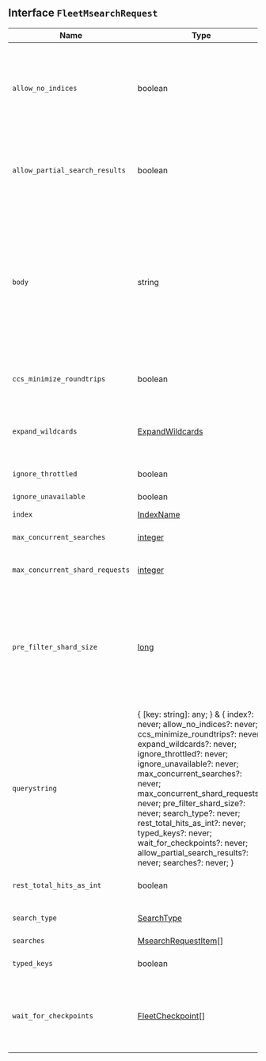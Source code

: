 ## Interface `FleetMsearchRequest`

| Name | Type | Description |
| - | - | - |
| `allow_no_indices` | boolean | If false, the request returns an error if any wildcard expression, index alias, or _all value targets only missing or closed indices. This behavior applies even if the request targets other open indices. For example, a request targeting foo*,bar* returns an error if an index starts with foo but no index starts with bar. |
| `allow_partial_search_results` | boolean | If true, returns partial results if there are shard request timeouts or shard failures. If false, returns an error with no partial results. Defaults to the configured cluster setting `search.default_allow_partial_results`, which is true by default. |
| `body` | string | ({ [key: string]: any; } & { index?: never; allow_no_indices?: never; ccs_minimize_roundtrips?: never; expand_wildcards?: never; ignore_throttled?: never; ignore_unavailable?: never; max_concurrent_searches?: never; max_concurrent_shard_requests?: never; pre_filter_shard_size?: never; search_type?: never; rest_total_hits_as_int?: never; typed_keys?: never; wait_for_checkpoints?: never; allow_partial_search_results?: never; searches?: never; }) | All values in `body` will be added to the request body. |
| `ccs_minimize_roundtrips` | boolean | If true, network roundtrips between the coordinating node and remote clusters are minimized for cross-cluster search requests. |
| `expand_wildcards` | [ExpandWildcards](./ExpandWildcards.md) | Type of index that wildcard expressions can match. If the request can target data streams, this argument determines whether wildcard expressions match hidden data streams. |
| `ignore_throttled` | boolean | If true, concrete, expanded or aliased indices are ignored when frozen. |
| `ignore_unavailable` | boolean | If true, missing or closed indices are not included in the response. |
| `index` | [IndexName](./IndexName.md) | [IndexAlias](./IndexAlias.md) | A single target to search. If the target is an index alias, it must resolve to a single index. |
| `max_concurrent_searches` | [integer](./integer.md) | Maximum number of concurrent searches the multi search API can execute. |
| `max_concurrent_shard_requests` | [integer](./integer.md) | Maximum number of concurrent shard requests that each sub-search request executes per node. |
| `pre_filter_shard_size` | [long](./long.md) | Defines a threshold that enforces a pre-filter roundtrip to prefilter search shards based on query rewriting if the number of shards the search request expands to exceeds the threshold. This filter roundtrip can limit the number of shards significantly if for instance a shard can not match any documents based on its rewrite method i.e., if date filters are mandatory to match but the shard bounds and the query are disjoint. |
| `querystring` | { [key: string]: any; } & { index?: never; allow_no_indices?: never; ccs_minimize_roundtrips?: never; expand_wildcards?: never; ignore_throttled?: never; ignore_unavailable?: never; max_concurrent_searches?: never; max_concurrent_shard_requests?: never; pre_filter_shard_size?: never; search_type?: never; rest_total_hits_as_int?: never; typed_keys?: never; wait_for_checkpoints?: never; allow_partial_search_results?: never; searches?: never; } | All values in `querystring` will be added to the request querystring. |
| `rest_total_hits_as_int` | boolean | If true, hits.total are returned as an integer in the response. Defaults to false, which returns an object. |
| `search_type` | [SearchType](./SearchType.md) | Indicates whether global term and document frequencies should be used when scoring returned documents. |
| `searches` | [MsearchRequestItem](./MsearchRequestItem.md)[] | &nbsp; |
| `typed_keys` | boolean | Specifies whether aggregation and suggester names should be prefixed by their respective types in the response. |
| `wait_for_checkpoints` | [FleetCheckpoint](./FleetCheckpoint.md)[] | A comma separated list of checkpoints. When configured, the search API will only be executed on a shard after the relevant checkpoint has become visible for search. Defaults to an empty list which will cause Elasticsearch to immediately execute the search. |

